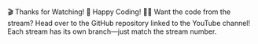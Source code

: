 🎬 Thanks for Watching! 🚀 Happy Coding!
👨‍💻 Want the code from the stream? Head over to the GitHub repository linked to the YouTube channel! Each stream has its own branch—just match the stream number. 
